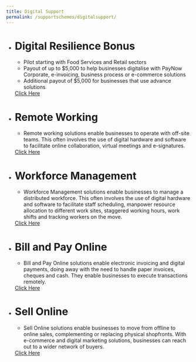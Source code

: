 ```yaml
---
title: Digital Support
permalink: /supportschemes/digitalsupport/
---
```


<div class="gobizfinapplyTable">
  <ul class="gobizfinapplyTable-firstTable">
    <li class="gobizfinapplyTable-firstTable_table">
      <h1 class="gobizfinapplyTable-firstTable_table__header">Digital Resilience Bonus</h1>
      <ul class="gobizfinapplyTable-firstTable_table__options">
        <li>Pilot starting with Food Services and Retail sectors</li>
        <li>Payout of up to $5,000 to help businesses digitalise with PayNow Corporate, e-invoicing, business process or e-commerce solutions</li>
        <li>Additional payout of $5,000 for businesses that use advance solutions</li>
      </ul>
      <a href="https://go.gov.sg/digitalresiliencebonus"><div class="gobizfinapplyTable-firstTable_table__getstart">Click Here</div></a>
    </li>
  </ul>
</div>

<div class="gobizfinapplyTable">
  <ul class="gobizfinapplyTable-firstTable">
    <li class="gobizfinapplyTable-firstTable_table">
      <h1 class="gobizfinapplyTable-firstTable_table__header">Remote Working</h1>
      <ul class="gobizfinapplyTable-firstTable_table__options">
        <li>Remote working solutions enable businesses to operate with off-site teams. This often involves the use of digital hardware and software to facilitate online collaboration, virtual meetings and e-signatures.</li>
      </ul>
      <a href="https://go.gov.sg/remoteworking"><div class="gobizfinapplyTable-firstTable_table__getstart">Click Here</div></a>
    </li>
  </ul>
</div>

<div class="gobizfinapplyTable">
  <ul class="gobizfinapplyTable-firstTable">
    <li class="gobizfinapplyTable-firstTable_table">
      <h1 class="gobizfinapplyTable-firstTable_table__header">Workforce Management</h1>
      <ul class="gobizfinapplyTable-firstTable_table__options">
        <li>Workforce Management solutions enable businesses to manage a distributed workforce. This often involves the use of digital hardware and software to facilitate staff scheduling, manpower resource allocation to different work sites, staggered working hours, work shifts and tracking workers on the move.</li>
      </ul>
      <a href="https://go.gov.sg/workfacemanagement"><div class="gobizfinapplyTable-firstTable_table__getstart">Click Here</div></a>
    </li>
  </ul>
</div>

<div class="gobizfinapplyTable">
  <ul class="gobizfinapplyTable-firstTable">
    <li class="gobizfinapplyTable-firstTable_table">
      <h1 class="gobizfinapplyTable-firstTable_table__header">Bill and Pay Online</h1>
      <ul class="gobizfinapplyTable-firstTable_table__options">
        <li>Bill and Pay Online solutions enable electronic invoicing and digital payments, doing away with the need to handle paper invoices, cheques and cash. They enable businesses to execute transactions remotely.</li>
      </ul>
      <a href="https://go.gov.sg/payandbillonline"><div class="gobizfinapplyTable-firstTable_table__getstart">Click Here</div></a>
    </li>
  </ul>
</div>

<div class="gobizfinapplyTable">
  <ul class="gobizfinapplyTable-firstTable">
    <li class="gobizfinapplyTable-firstTable_table">
      <h1 class="gobizfinapplyTable-firstTable_table__header">Sell Online</h1>
      <ul class="gobizfinapplyTable-firstTable_table__options">
        <li>Sell Online solutions enable businesses to move from offline to online sales, complementing or replacing physical shopfronts. With e-commerce and digital marketing solutions, businesses can reach out to a wider network of buyers.</li>
      </ul>
      <a href="https://go.gov.sg/sellonline"><div class="gobizfinapplyTable-firstTable_table__getstart">Click Here</div></a>
    </li>
  </ul>
</div>
